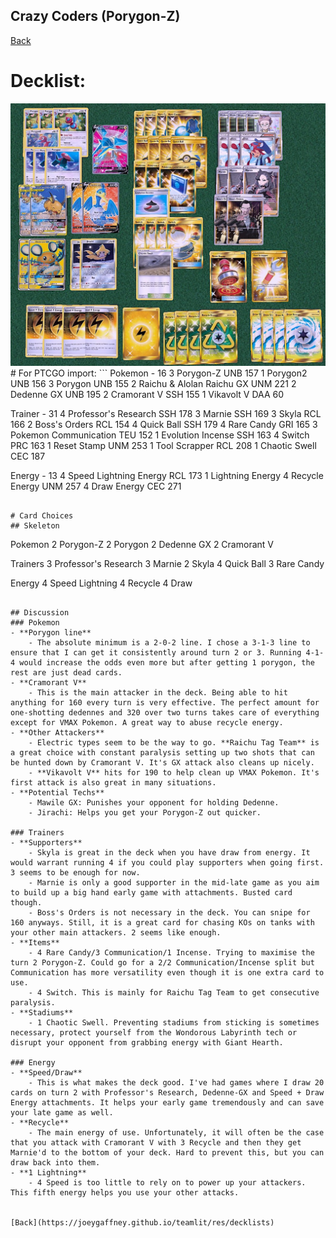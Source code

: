 ## Crazy Coders (Porygon-Z)

[Back](https://joeygaffney.github.io/teamlit/res/decklists)

# Decklist:

<img src="./pics/porygon_tts.jpg" alt="crazy-coders-decklist" width="1000" />
# For PTCGO import:
```
Pokemon - 16
3 Porygon-Z UNB 157
1 Porygon2 UNB 156
3 Porygon UNB 155
2 Raichu & Alolan Raichu GX UNM 221
2 Dedenne GX UNB 195
2 Cramorant V SSH 155
1 Vikavolt V DAA 60

Trainer - 31
4 Professor's Research SSH 178
3 Marnie SSH 169
3 Skyla RCL 166
2 Boss's Orders RCL 154
4 Quick Ball SSH 179
4 Rare Candy GRI 165
3 Pokemon Communication TEU 152
1 Evolution Incense SSH 163
4 Switch PRC 163
1 Reset Stamp UNM 253
1 Tool Scrapper RCL 208
1 Chaotic Swell CEC 187

Energy - 13
4 Speed Lightning Energy RCL 173
1 Lightning Energy
4 Recycle Energy UNM 257
4 Draw Energy CEC 271
```

# Card Choices
## Skeleton
```
Pokemon
2 Porygon-Z
2 Porygon
2 Dedenne GX
2 Cramorant V
 
Trainers
3 Professor's Research
3 Marnie
2 Skyla
4 Quick Ball
3 Rare Candy
 
Energy
4 Speed Lightning
4 Recycle
4 Draw
```

## Discussion
### Pokemon
- **Porygon line**
    - The absolute minimum is a 2-0-2 line. I chose a 3-1-3 line to ensure that I can get it consistently around turn 2 or 3. Running 4-1-4 would increase the odds even more but after getting 1 porygon, the rest are just dead cards. 
- **Cramorant V**
    - This is the main attacker in the deck. Being able to hit anything for 160 every turn is very effective. The perfect amount for one-shotting dedennes and 320 over two turns takes care of everything except for VMAX Pokemon. A great way to abuse recycle energy.
- **Other Attackers**
    - Electric types seem to be the way to go. **Raichu Tag Team** is a great choice with constant paralysis setting up two shots that can be hunted down by Cramorant V. It's GX attack also cleans up nicely.
    - **Vikavolt V** hits for 190 to help clean up VMAX Pokemon. It's first attack is also great in many situations.
- **Potential Techs**
    - Mawile GX: Punishes your opponent for holding Dedenne. 
    - Jirachi: Helps you get your Porygon-Z out quicker.

### Trainers
- **Supporters**
    - Skyla is great in the deck when you have draw from energy. It would warrant running 4 if you could play supporters when going first. 3 seems to be enough for now.
    - Marnie is only a good supporter in the mid-late game as you aim to build up a big hand early game with attachments. Busted card though.
    - Boss's Orders is not necessary in the deck. You can snipe for 160 anyways. Still, it is a great card for chasing KOs on tanks with your other main attackers. 2 seems like enough.
- **Items**
    - 4 Rare Candy/3 Communication/1 Incense. Trying to maximise the turn 2 Porygon-Z. Could go for a 2/2 Communication/Incense split but Communication has more versatility even though it is one extra card to use.
    - 4 Switch. This is mainly for Raichu Tag Team to get consecutive paralysis.
- **Stadiums**
    - 1 Chaotic Swell. Preventing stadiums from sticking is sometimes necessary, protect yourself from the Wondorous Labyrinth tech or disrupt your opponent from grabbing energy with Giant Hearth. 

### Energy
- **Speed/Draw**
    - This is what makes the deck good. I've had games where I draw 20 cards on turn 2 with Professor's Research, Dedenne-GX and Speed + Draw Energy attachments. It helps your early game tremendously and can save your late game as well.
- **Recycle**
    - The main energy of use. Unfortunately, it will often be the case that you attack with Cramorant V with 3 Recycle and then they get Marnie'd to the bottom of your deck. Hard to prevent this, but you can draw back into them. 
- **1 Lightning** 
    - 4 Speed is too little to rely on to power up your attackers. This fifth energy helps you use your other attacks.


[Back](https://joeygaffney.github.io/teamlit/res/decklists)
